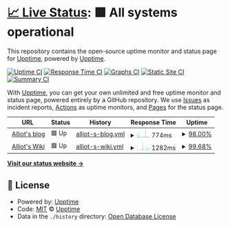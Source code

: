 # [📈 Live Status](https://alliottech.github.io): <!--live status--> **🟩 All systems operational**

This repository contains the open-source uptime monitor and status page for [Upptime](https://upptime.js.org), powered by [Upptime](https://github.com/upptime/upptime).

[![Uptime CI](https://github.com/AlliotTech/upptime/workflows/Uptime%20CI/badge.svg)](https://github.com/AlliotTech/upptime/actions?query=workflow%3A%22Uptime+CI%22)
[![Response Time CI](https://github.com/AlliotTech/upptime/workflows/Response%20Time%20CI/badge.svg)](https://github.com/AlliotTech/upptime/actions?query=workflow%3A%22Response+Time+CI%22)
[![Graphs CI](https://github.com/AlliotTech/upptime/workflows/Graphs%20CI/badge.svg)](https://github.com/AlliotTech/upptime/actions?query=workflow%3A%22Graphs+CI%22)
[![Static Site CI](https://github.com/AlliotTech/upptime/workflows/Static%20Site%20CI/badge.svg)](https://github.com/AlliotTech/upptime/actions?query=workflow%3A%22Static+Site+CI%22)
[![Summary CI](https://github.com/AlliotTech/upptime/workflows/Summary%20CI/badge.svg)](https://github.com/AlliotTech/upptime/actions?query=workflow%3A%22Summary+CI%22)

With [Upptime](https://upptime.js.org), you can get your own unlimited and free uptime monitor and status page, powered entirely by a GitHub repository. We use [Issues](https://github.com/upptime/upptime/issues) as incident reports, [Actions](https://github.com/AlliotTech/upptime/actions) as uptime monitors, and [Pages](https://alliottech.github.io) for the status page.

<!--start: status pages-->
<!-- This summary is generated by Upptime (https://github.com/upptime/upptime) -->
<!-- Do not edit this manually, your changes will be overwritten -->
<!-- prettier-ignore -->
| URL | Status | History | Response Time | Uptime |
| --- | ------ | ------- | ------------- | ------ |
| <img alt="" src="https://icons.duckduckgo.com/ip3/www.iots.vip.ico" height="13"> [Alliot's blog](https://www.iots.vip) | 🟩 Up | [alliot-s-blog.yml](https://github.com/AlliotTech/upptime/commits/HEAD/history/alliot-s-blog.yml) | <details><summary><img alt="Response time graph" src="./graphs/alliot-s-blog/response-time-week.png" height="20"> 774ms</summary><br><a href="https://status.iots.vip/history/alliot-s-blog"><img alt="Response time 837" src="https://img.shields.io/endpoint?url=https%3A%2F%2Fraw.githubusercontent.com%2FAlliotTech%2Fupptime%2FHEAD%2Fapi%2Falliot-s-blog%2Fresponse-time.json"></a><br><a href="https://status.iots.vip/history/alliot-s-blog"><img alt="24-hour response time 1308" src="https://img.shields.io/endpoint?url=https%3A%2F%2Fraw.githubusercontent.com%2FAlliotTech%2Fupptime%2FHEAD%2Fapi%2Falliot-s-blog%2Fresponse-time-day.json"></a><br><a href="https://status.iots.vip/history/alliot-s-blog"><img alt="7-day response time 774" src="https://img.shields.io/endpoint?url=https%3A%2F%2Fraw.githubusercontent.com%2FAlliotTech%2Fupptime%2FHEAD%2Fapi%2Falliot-s-blog%2Fresponse-time-week.json"></a><br><a href="https://status.iots.vip/history/alliot-s-blog"><img alt="30-day response time 895" src="https://img.shields.io/endpoint?url=https%3A%2F%2Fraw.githubusercontent.com%2FAlliotTech%2Fupptime%2FHEAD%2Fapi%2Falliot-s-blog%2Fresponse-time-month.json"></a><br><a href="https://status.iots.vip/history/alliot-s-blog"><img alt="1-year response time 837" src="https://img.shields.io/endpoint?url=https%3A%2F%2Fraw.githubusercontent.com%2FAlliotTech%2Fupptime%2FHEAD%2Fapi%2Falliot-s-blog%2Fresponse-time-year.json"></a></details> | <details><summary><a href="https://status.iots.vip/history/alliot-s-blog">98.00%</a></summary><a href="https://status.iots.vip/history/alliot-s-blog"><img alt="All-time uptime 99.15%" src="https://img.shields.io/endpoint?url=https%3A%2F%2Fraw.githubusercontent.com%2FAlliotTech%2Fupptime%2FHEAD%2Fapi%2Falliot-s-blog%2Fuptime.json"></a><br><a href="https://status.iots.vip/history/alliot-s-blog"><img alt="24-hour uptime 100.00%" src="https://img.shields.io/endpoint?url=https%3A%2F%2Fraw.githubusercontent.com%2FAlliotTech%2Fupptime%2FHEAD%2Fapi%2Falliot-s-blog%2Fuptime-day.json"></a><br><a href="https://status.iots.vip/history/alliot-s-blog"><img alt="7-day uptime 98.00%" src="https://img.shields.io/endpoint?url=https%3A%2F%2Fraw.githubusercontent.com%2FAlliotTech%2Fupptime%2FHEAD%2Fapi%2Falliot-s-blog%2Fuptime-week.json"></a><br><a href="https://status.iots.vip/history/alliot-s-blog"><img alt="30-day uptime 98.96%" src="https://img.shields.io/endpoint?url=https%3A%2F%2Fraw.githubusercontent.com%2FAlliotTech%2Fupptime%2FHEAD%2Fapi%2Falliot-s-blog%2Fuptime-month.json"></a><br><a href="https://status.iots.vip/history/alliot-s-blog"><img alt="1-year uptime 99.15%" src="https://img.shields.io/endpoint?url=https%3A%2F%2Fraw.githubusercontent.com%2FAlliotTech%2Fupptime%2FHEAD%2Fapi%2Falliot-s-blog%2Fuptime-year.json"></a></details>
| <img alt="" src="https://icons.duckduckgo.com/ip3/wiki.iots.vip.ico" height="13"> [Alliot's Wiki](https://wiki.iots.vip) | 🟩 Up | [alliot-s-wiki.yml](https://github.com/AlliotTech/upptime/commits/HEAD/history/alliot-s-wiki.yml) | <details><summary><img alt="Response time graph" src="./graphs/alliot-s-wiki/response-time-week.png" height="20"> 1282ms</summary><br><a href="https://status.iots.vip/history/alliot-s-wiki"><img alt="Response time 1644" src="https://img.shields.io/endpoint?url=https%3A%2F%2Fraw.githubusercontent.com%2FAlliotTech%2Fupptime%2FHEAD%2Fapi%2Falliot-s-wiki%2Fresponse-time.json"></a><br><a href="https://status.iots.vip/history/alliot-s-wiki"><img alt="24-hour response time 293" src="https://img.shields.io/endpoint?url=https%3A%2F%2Fraw.githubusercontent.com%2FAlliotTech%2Fupptime%2FHEAD%2Fapi%2Falliot-s-wiki%2Fresponse-time-day.json"></a><br><a href="https://status.iots.vip/history/alliot-s-wiki"><img alt="7-day response time 1282" src="https://img.shields.io/endpoint?url=https%3A%2F%2Fraw.githubusercontent.com%2FAlliotTech%2Fupptime%2FHEAD%2Fapi%2Falliot-s-wiki%2Fresponse-time-week.json"></a><br><a href="https://status.iots.vip/history/alliot-s-wiki"><img alt="30-day response time 1050" src="https://img.shields.io/endpoint?url=https%3A%2F%2Fraw.githubusercontent.com%2FAlliotTech%2Fupptime%2FHEAD%2Fapi%2Falliot-s-wiki%2Fresponse-time-month.json"></a><br><a href="https://status.iots.vip/history/alliot-s-wiki"><img alt="1-year response time 1644" src="https://img.shields.io/endpoint?url=https%3A%2F%2Fraw.githubusercontent.com%2FAlliotTech%2Fupptime%2FHEAD%2Fapi%2Falliot-s-wiki%2Fresponse-time-year.json"></a></details> | <details><summary><a href="https://status.iots.vip/history/alliot-s-wiki">99.68%</a></summary><a href="https://status.iots.vip/history/alliot-s-wiki"><img alt="All-time uptime 99.48%" src="https://img.shields.io/endpoint?url=https%3A%2F%2Fraw.githubusercontent.com%2FAlliotTech%2Fupptime%2FHEAD%2Fapi%2Falliot-s-wiki%2Fuptime.json"></a><br><a href="https://status.iots.vip/history/alliot-s-wiki"><img alt="24-hour uptime 99.02%" src="https://img.shields.io/endpoint?url=https%3A%2F%2Fraw.githubusercontent.com%2FAlliotTech%2Fupptime%2FHEAD%2Fapi%2Falliot-s-wiki%2Fuptime-day.json"></a><br><a href="https://status.iots.vip/history/alliot-s-wiki"><img alt="7-day uptime 99.68%" src="https://img.shields.io/endpoint?url=https%3A%2F%2Fraw.githubusercontent.com%2FAlliotTech%2Fupptime%2FHEAD%2Fapi%2Falliot-s-wiki%2Fuptime-week.json"></a><br><a href="https://status.iots.vip/history/alliot-s-wiki"><img alt="30-day uptime 99.36%" src="https://img.shields.io/endpoint?url=https%3A%2F%2Fraw.githubusercontent.com%2FAlliotTech%2Fupptime%2FHEAD%2Fapi%2Falliot-s-wiki%2Fuptime-month.json"></a><br><a href="https://status.iots.vip/history/alliot-s-wiki"><img alt="1-year uptime 99.48%" src="https://img.shields.io/endpoint?url=https%3A%2F%2Fraw.githubusercontent.com%2FAlliotTech%2Fupptime%2FHEAD%2Fapi%2Falliot-s-wiki%2Fuptime-year.json"></a></details>

<!--end: status pages-->

[**Visit our status website →**](https://alliottech.github.io)

## 📄 License

- Powered by: [Upptime](https://github.com/upptime/upptime)
- Code: [MIT](./LICENSE) © [Upptime](https://upptime.js.org)
- Data in the `./history` directory: [Open Database License](https://opendatacommons.org/licenses/odbl/1-0/)
